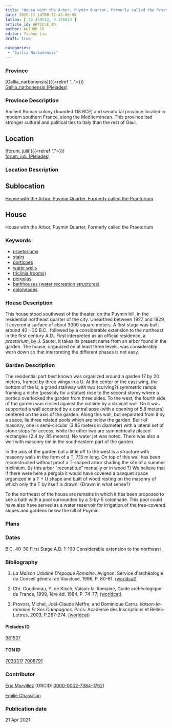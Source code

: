 ```yaml
---
title: "House with the Arbor, Puymin Quarter, Formerly called the Praetorium"
date: 2020-11-14T00:12:43-00:00
latlon: [ 42.439512, 3.176623 ]
article_id: ARTICLE_ID
author: AUTHOR_ID
editor: Yichen Liu
draft: true

categories:
 - "Gallia Narbonensis"
---
```


### Province

[Gallia_narbonensis]({{<relref "..">}}) \
[Gallia_narbonensis (Pleiades)](https://pleiades.stoa.org/places/981537)

### Province Description

Ancient Roman colony (founded 118 BCE) and senatorial province located in modern southern France, along the Mediterranean. This province had stronger cultural and political ties to Italy than the rest of Gaul.

## Location

[forum_julii]({{<relref ".">}}) \
[forum_julii (Pleiades)](https://pleiades.stoa.org/places/307416064)

### Location Description

<!--### Location Description-->

<!-- LEAVE THIS BLANK FOR NOW -->

## Sublocation

[House with the Arbor, Puymin Quarter, Formerly called the Praetorium](#)

<!--### Sublocation Description-->

<!-- DESCRIPTION -->

## House

House with the Arbor, Puymin Quarter, Formerly called the Praetorium



### Keywords
- [praetoriums](http://vocab.getty.edu/page/aat/300005636)
- [stairs](http://vocab.getty.edu/page/aat/300003228)
- [porticoes](http://vocab.getty.edu/page/aat/300004145)
- [water wells](http://vocab.getty.edu/page/aat/300152327)
- [triclinia (rooms)](http://vocab.getty.edu/page/aat/300004359)
- [pergolas](http://vocab.getty.edu/page/aat/300006783)
- [bathhouses (water recreation structures)](http://vocab.getty.edu/page/aat/300007347)
- [colonnades](http://vocab.getty.edu/page/aat/300002613)



### House Description

This house stood southwest of the theater, on the Puymin hill, in the residential northeast quarter of the city.  Unearthed between 1927 and 1929, it covered a surface of about 3000 square meters.  A first stage was built around 40 – 30 B.C., followed by a considerable extension to the northeast in the first century A.D.. First interpreted as an official residence, a *praetorium*, by J. Sautel, it takes its present name from an arbor found in the garden.  The house, organized on at least three levels, was considerably worn down so that interpreting the different phases is not easy.


### Garden Description

The residential part best known was organized around a garden 17 by 20 meters, framed by three wings in a U.  At the center of the east wing, the bottom of the U, a grand stairway with two {curving?) symmetric ramps framing a niche (possibly for a statue) rose to the second storey where a portico overlooked the garden from three sides.  To the west, the fourth side of the garden was closed against the outside by a straight wall.  On it was supported a wall accented by a central apse (with a opening of 5.8 meters) centered on the axis of the garden.  Along this wall, but separated from it by a space, lie three related pools which are below the garden.  Built of masonry, one is semi-circular (3.85 meters in diameter) with a lateral set of stone steps for access, while the other two are symmetrically placed rectangles (2.4 by .85 meters).  No water jet was noted.  There was also a well with masonry rim in the southeastern part of the garden.   

In the axis of the garden but a little off to the west is a structure with masonry walls in the form of a T, 7.15 m long.  On top of this wall has been reconstructed without proof a T-shaped arbor shading the site of a summer triclinium. {Is this arbor “reconstitué” mentally or in wood ?} We believe that if there were here a pergola it would have covered a banquet space organized in a T + U shape and built of wood  resting on the masonry of which only the T by itself is drawn. {Drawn in what sense?}

To the northeast of the house are remains in which it has been proposed to see a bath with a pool surrounded by a 3-by-5 colonnade.  This pool could have also have served as a water reservoir for irrigation of the tree-covered slopes and gardens below the hill of Puymin.






### Plans






### Dates
B.C. 40-30 First Stage
A.D. 1-100 Considerable extension to the northeast



### Bibliography

1. *La Maison Urbaine D'époque Romaine*. Avignon: Service d'archéologie du Conseil général de Vaucluse, 1996, P. 80-81. [(worldcat)](http://www.worldcat.org/oclc/717347715)

2. Chr.  Goudineau,  Y.  de  Kisch,  Vaison-la-Romaine,  Guide  archéologique  de  France,  1999,  1ère  éd. 1984,  P. 74-77; [(worldcat)](http://www.worldcat.org/oclc/807347615)

3. Provost, Michel, Joe͏̈l-Claude Meffre, and Dominique Carru. *Vaison-la-romaine Et Ses Campagnes*. Paris: Académie des Inscriptions et Belles-Lettres, 2003, P.267-274. [(worldcat)](http://www.worldcat.org/oclc/905795401)


#### Pleiades ID

[981537](https://pleiades.stoa.org/places/981537)

#### TGN ID

[7030317](http://vocab.getty.edu/page/tgn/7030317)
[7008791](http://vocab.getty.edu/page/tgn/7008791)

### Contributor

[Eric Morvillez](link) (ORCID: [0000-0002-7384-1762](https://orcid.org/0000-0002-7384-1762))

[Emilie Chassillan](link)
### Publication date


21 Apr 2021

<!--### Related articles-->

<!-- Links to other related articles. Leave blank for now -->